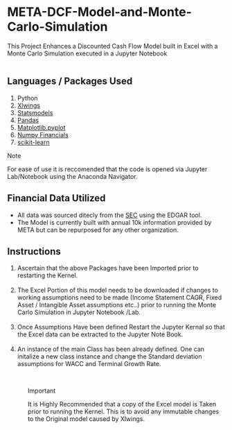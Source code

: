 # META-DCF-Model-and-Monte-Carlo-Simulation

This Project Enhances a Discounted Cash Flow Model built in Excel with a Monte Carlo Simulation executed in a Jupyter Notebook

<img> </img>
## Languages / Packages Used

1. Python
2. <a href = "https://docs.xlwings.org/en/stable/installation.html" >Xlwings</a>
3. <a href = "https://www.statsmodels.org/stable/index.html" >Statsmodels</a>
4. <a href = "https://pandas.pydata.org/docs/getting_started/index.html" >Pandas</a>
5. <a href = "https://matplotlib.org/3.5.3/api/_as_gen/matplotlib.pyplot.html" >Matplotlib.pyplot</a>
6. <a href = "https://numpy.org/numpy-financial/latest/index.html" >Numpy Financials</a>
7. <a href = "https://scikit-learn.org/stable/" >scikit-learn</a>

> [!NOTE]  
> For ease of use it is reccomended that the code is opened via Jupyter Lab/Notebook using the Anaconda Navigator.

## Financial Data Utilized
- All data was sourced ditecly from the <a href = "https://www.sec.gov/edgar/searchedgar/companysearch" >SEC</a> using the EDGAR tool.
- The Model is currently built with annual 10k information provided by META but can be repurposed for any other organization.


## Instructions

<ol>
  
 <li> Ascertain that the above Packages have been Imported prior to restarting the Kernel.</li>
  <br>
  <li> The Excel Portion of this model needs to be downloaded if changes to working assumptions need to be made (Income Statement CAGR, Fixed Asset / Intangible Asset assumptions etc..) prior to running the Monte Carlo Simulation in Jupyter Notebook /Lab.</li>
  <br>
  <li> Once Assumptions Have been defined Restart the Jupyter Kernal so that the Excel data can be extracted to the Jupyter Note Book.</li>
 <br>
 <li> An instance of the main Class has been already defined. One can initalize a new class instance and change the Standard deviation assumptions for WACC and Terminal Growth Rate.</li>  
  <ol/>
<br>
    
> [!IMPORTANT]  
> It is Highly Recommended that a copy of the Excel model is Taken prior to running the Kernel. This is to avoid any immutable changes to the Original model caused by Xlwings.


  

  
  
   
